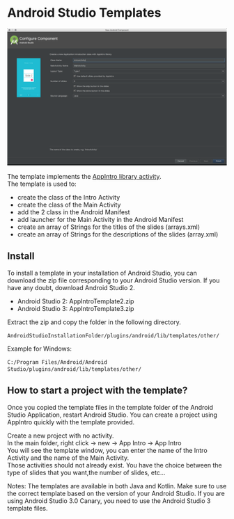 # Android Studio Templates

![Template App Intro](./template_app_intro.png "Template App Intro")

The template implements the [AppIntro library activity][1].  
The template is used to:
- create the class of the Intro Activity
- create the class of the Main Activity
- add the 2 class in the Android Manifest
- add launcher for the Main Activity in the Android Manifest
- create an array of Strings for the titles of the slides (arrays.xml)
- create an array of Strings for the descriptions of the slides (array.xml)


## Install

To install a template in your installation of Android Studio, you can download
the zip file corresponding to your Android Studio version. If you have any doubt, download Android Studio 2.
- Android Studio 2: AppIntroTemplate2.zip
- Android Studio 3:  AppIntroTemplate3.zip

Extract the 
zip and copy the folder in the following directory.

```
AndroidStudioInstallationFolder/plugins/android/lib/templates/other/
```
Example for Windows:
```
C:/Program Files/Android/Android Studio/plugins/android/lib/templates/other/
```


## How to start a project with the template?

Once you copied the template files in the template folder of the Android Studio Application, restart Android Studio.
You can create a project using AppIntro quickly with the template provided.  

Create a new project with no activity.  
In the main folder, right click -> new -> App Intro -> App Intro  
You will see the template window, you can enter the name of the Intro Activity and the name of the Main Activity.  
Those activities should not already exist. You have the choice between the type of slides that you want,the number of slides, etc...  

Notes: The templates are available in both Java and Kotlin. Make sure to use the correct template based on the version of your Android Studio. If you are using Android Studio 3.0 Canary, you need to use the Android Studio 3 template files.

[1]: https://github.com/apl-devs/AppIntro

